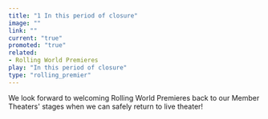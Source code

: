 ```yaml
---
title: "1 In this period of closure"
image: ""
link: ""
current: "true"
promoted: "true"
related:
- Rolling World Premieres
play: "In this period of closure"
type: "rolling_premier"
---
```


We look forward to welcoming Rolling World Premieres back to our Member Theaters' stages when we can safely return to live theater!
